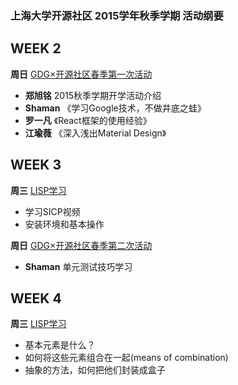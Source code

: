 ### 上海大学开源社区 2015学年秋季学期 活动纲要


WEEK 2
---
**周日**
[GDG×开源社区春季第一次活动](https://github.com/shuopensourcecommunity/2015-autumn-activity/wiki/W02-GDG%E8%B5%B0%E8%BF%9B%E4%B8%8A%E6%B5%B7%E5%A4%A7%E5%AD%A6%E5%BC%80%E6%BA%90%E7%A4%BE%E5%8C%BA)
* **郑旭铭**	2015秋季学期开学活动介绍 
* **Shaman**	《学习Google技术，不做井底之蛙》
* **罗一凡**	《React框架的使用经验》
* **江瑜薇**	《深入浅出Material Design》

WEEK 3
---
**周三**
[LISP学习](https://github.com/shuopensourcecommunity/2015-autumn-activity/wiki/W03-LISP%E5%AD%A6%E4%B9%A0)
* 学习SICP视频
* 安装环境和基本操作

**周日**
[GDG×开源社区春季第二次活动](https://github.com/shuopensourcecommunity/2015-autumn-activity/wiki/W03-%E5%8D%95%E5%85%83%E6%B5%8B%E8%AF%95)
* **Shaman** 单元测试技巧学习

WEEK 4
---
**周三**
[LISP学习](https://github.com/shuopensourcecommunity/2015-autumn-activity/wiki/W04-LISP%E5%AD%A6%E4%B9%A0)
* 基本元素是什么？
* 如何将这些元素组合在一起(means of combination) 
* 抽象的方法，如何把他们封装成盒子
